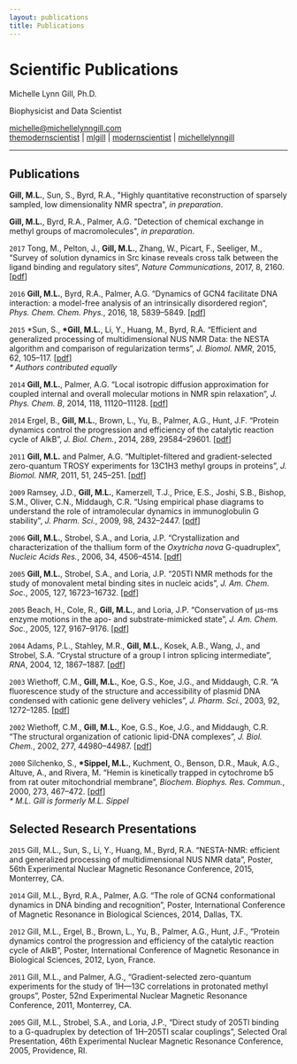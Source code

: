 ```yaml
---
layout: publications
title: Publications
---
```


# Scientific Publications

Michelle Lynn Gill, Ph.D.    

Biophysicist and Data Scientist

<div id="webaddress">
<a href="mailto:michelle@michellelynngill.com">michelle@michellelynngill.com</a>
</div>

<div id="webaddress">
<i class="fa fa-globe"></i> <a href="http://themodernscientist.com">themodernscientist</a>
|
<i class="fa fa-github"></i> <a href="http://github.com/mlgill">mlgill</a>
|
<i class="fa fa-twitter"></i> <a href="http://twitter.com/modernscientist">modernscientist</a>
|
<i class="fa fa-globe"></i> <a href="http://michellelynngill.com">michellelynngill</a>
</div>

------------------- 

## __Publications__  

__Gill, M.L.__, Sun, S., Byrd, R.A., "Highly quantitative reconstruction of sparsely sampled, low dimensionality NMR spectra", _in preparation_.

__Gill, M.L.__, Byrd, R.A., Palmer, A.G. "Detection of chemical exchange in methyl groups of macromolecules", _in preparation_.

`2017`
Tong, M., Pelton, J., __Gill, M.L.__, Zhang, W., Picart, F., Seeliger, M., “Survey of solution dynamics in Src kinase reveals cross talk between the ligand binding and regulatory sites“, _Nature Communications_, 2017, 8, 2160. \[[pdf](http://cv.michellelynngill.com/publications/GillMichelle_NatureComm_2017.pdf)\]

`2016`
__Gill, M.L.__, Byrd, R.A., Palmer, A.G. “Dynamics of GCN4 facilitate DNA interaction: a model-free analysis of an intrinsically disordered region“, _Phys. Chem. Chem. Phys._, 2016, 18, 5839–5849. \[[pdf](http://cv.michellelynngill.com/publications/GillMichelle_PCCP_2015.pdf)\]

`2015`
*Sun, S., __\*Gill, M.L.__, Li, Y., Huang, M., Byrd, R.A. “Efficient and generalized processing of multidimensional NUS NMR Data: the NESTA algorithm and comparison of regularization terms”, _J. Biomol. NMR_, 2015, 62, 105–117. \[[pdf](http://cv.michellelynngill.com/publications/GillMichelle_JBNMR_2015.pdf)\]  
_\* Authors contributed equally_

`2014`
__Gill, M.L.__, Palmer, A.G. “Local isotropic diffusion approximation for coupled internal and overall molecular motions in NMR spin relaxation”, _J. Phys. Chem. B_, 2014, 118, 11120–11128. \[[pdf](http://cv.michellelynngill.com/publications/GillMichelle_JPhysChemB_2014.pdf)\]

`2014`
Ergel, B., __Gill, M.L.__, Brown, L., Yu, B., Palmer, A.G., Hunt, J.F. “Protein dynamics control the progression and efficiency of the catalytic reaction cycle of AlkB”, _J. Biol. Chem._, 2014, 289, 29584–29601. \[[pdf](http://cv.michellelynngill.com/publications/GillMichelle_JBC_2014.pdf)\]

`2011`
__Gill, M.L.__ and Palmer, A.G. “Multiplet-filtered and gradient-selected zero-quantum TROSY experiments for 13C1H3 methyl groups in proteins”, _J. Biomol. NMR_, 2011, 51, 245–251. \[[pdf](http://cv.michellelynngill.com/publications/GillMichelle_JBNMR_2011.pdf)\]

`2009`
Ramsey, J.D., __Gill, M.L.__, Kamerzell, T.J., Price, E.S., Joshi, S.B., Bishop, S.M., Oliver, C.N., Middaugh, C.R. “Using empirical phase diagrams to understand the role of intramolecular dynamics in immunoglobulin G stability”, _J. Pharm. Sci._, 2009, 98, 2432–2447. \[[pdf](http://cv.michellelynngill.com/publications/GillMichelle_JPharmSci_2009.pdf)\]

`2006`
__Gill, M.L.__, Strobel, S.A., and Loria, J.P. “Crystallization and characterization of the thallium form of the _Oxytricha nova_ G-quadruplex”, _Nucleic Acids Res._, 2006, 34, 4506–4514. \[[pdf](http://cv.michellelynngill.com/publications/GillMichelle_NAR_2006.pdf)\]

`2005`
__Gill, M.L.__, Strobel, S.A., and Loria, J.P. “205Tl NMR methods for the study of monovalent metal binding sites in nucleic acids”, _J. Am. Chem. Soc._, 2005, 127, 16723–16732. \[[pdf](http://cv.michellelynngill.com/publications/GillMichelle_JACS_2005.pdf)\]

`2005`
Beach, H., Cole, R., __Gill, M.L.__, and Loria, J.P. “Conservation of µs-ms enzyme motions in the apo- and substrate-mimicked state”, _J. Am. Chem. Soc._, 2005, 127, 9167–9176. \[[pdf](http://cv.michellelynngill.com/publications/GillMichelle_JACS_2005b.pdf)\]

`2004`
Adams, P.L., Stahley, M.R., __Gill, M.L.__, Kosek, A.B., Wang, J., and Strobel, S.A. “Crystal structure of a group I intron splicing intermediate”, _RNA_, 2004, 12, 1867–1887. \[[pdf](http://cv.michellelynngill.com/publications/GillMichelle_RNA_2004.pdf)\]

`2003`
Wiethoff, C.M., __Gill, M.L.__, Koe, G.S., Koe, J.G., and Middaugh, C.R. “A fluorescence study of the structure and accessibility of plasmid DNA condensed with cationic gene delivery vehicles”, _J. Pharm. Sci._, 2003, 92, 1272–1285. \[[pdf](http://cv.michellelynngill.com/publications/GillMichelle_JPharmSci_2003.pdf)\]

`2002`
Wiethoff, C.M., __Gill, M.L.__, Koe, G.S., Koe, J.G., and Middaugh, C.R. “The structural organization of cationic lipid-DNA complexes”, _J. Biol. Chem._, 2002, 277, 44980–44987. \[[pdf](http://cv.michellelynngill.com/publications/GillMichelle_JBC_2002.pdf)\]

`2000`
Silchenko, S., __\*Sippel, M.L.__, Kuchment, O., Benson, D.R., Mauk, A.G., Altuve, A., and Rivera, M. “Hemin is kinetically trapped in cytochrome b5 from rat outer mitochondrial membrane”, _Biochem. Biophys. Res. Commun._, 2000, 273, 467–472. \[[pdf](http://cv.michellelynngill.com/publications/GillMichelle_BBRC_2000.pdf)\]  
_* M.L. Gill is formerly M.L. Sippel_


## __Selected Research Presentations__

<!-- Add 2016 ENC Posters -->

`2015`
Gill, M.L., Sun, S., Li, Y., Huang, M., Byrd, R.A. “NESTA-NMR: efficient and generalized processing of multidimensional NUS NMR data”, Poster, 56th Experimental Nuclear Magnetic Resonance Conference, 2015, Monterrey, CA.

`2014`
Gill, M.L., Byrd, R.A., Palmer, A.G. “The role of GCN4 conformational dynamics in DNA binding and recognition”, Poster, International Conference of Magnetic Resonance in Biological Sciences, 2014, Dallas, TX.

`2012`
Gill, M.L., Ergel, B., Brown, L., Yu, B., Palmer, A.G., Hunt, J.F., “Protein dynamics control the progression and efficiency of the catalytic reaction cycle of AlkB”, Poster, International Conference of Magnetic Resonance in Biological Sciences, 2012, Lyon, France.

`2011`
Gill, M.L., and Palmer, A.G., “Gradient-selected zero-quantum experiments for the study of 1H—13C correlations in protonated methyl groups”, Poster, 52nd Experimental Nuclear Magnetic Resonance Conference, 2011, Monterrey, CA.

`2005`
Gill, M.L., Strobel, S.A., and Loria, J.P., “Direct study of 205Tl binding to a G-quadruplex by detection of 1H–205Tl scalar couplings”, Selected Oral Presentation, 46th Experimental Nuclear Magnetic Resonance Conference, 2005, Providence, RI.
